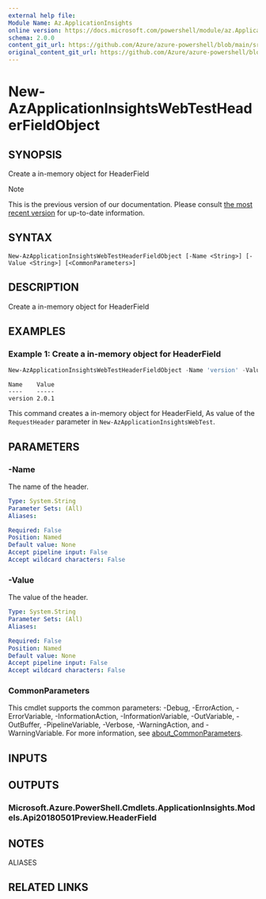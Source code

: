 ```yaml
---
external help file: 
Module Name: Az.ApplicationInsights
online version: https://docs.microsoft.com/powershell/module/az.ApplicationInsights/new-AzApplicationInsightsWebTestHeaderFieldObject
schema: 2.0.0
content_git_url: https://github.com/Azure/azure-powershell/blob/main/src/ApplicationInsights/help/New-AzApplicationInsightsWebTestHeaderFieldObject.md
original_content_git_url: https://github.com/Azure/azure-powershell/blob/main/src/ApplicationInsights/help/New-AzApplicationInsightsWebTestHeaderFieldObject.md
---
```


# New-AzApplicationInsightsWebTestHeaderFieldObject

## SYNOPSIS
Create a in-memory object for HeaderField

> [!NOTE]
>This is the previous version of our documentation. Please consult [the most recent version](/powershell/module/az.applicationinsights/new-azapplicationinsightswebtestheaderfieldobject) for up-to-date information.

## SYNTAX

```
New-AzApplicationInsightsWebTestHeaderFieldObject [-Name <String>] [-Value <String>] [<CommonParameters>]
```

## DESCRIPTION
Create a in-memory object for HeaderField

## EXAMPLES

### Example 1: Create a in-memory object for HeaderField
```powershell
New-AzApplicationInsightsWebTestHeaderFieldObject -Name 'version' -Value '2.0.1'
```

```output
Name    Value
----    -----
version 2.0.1
```

This command creates a in-memory object for HeaderField,  As value of the `RequestHeader` parameter in `New-AzApplicationInsightsWebTest`.

## PARAMETERS

### -Name
The name of the header.

```yaml
Type: System.String
Parameter Sets: (All)
Aliases:

Required: False
Position: Named
Default value: None
Accept pipeline input: False
Accept wildcard characters: False
```

### -Value
The value of the header.

```yaml
Type: System.String
Parameter Sets: (All)
Aliases:

Required: False
Position: Named
Default value: None
Accept pipeline input: False
Accept wildcard characters: False
```

### CommonParameters
This cmdlet supports the common parameters: -Debug, -ErrorAction, -ErrorVariable, -InformationAction, -InformationVariable, -OutVariable, -OutBuffer, -PipelineVariable, -Verbose, -WarningAction, and -WarningVariable. For more information, see [about_CommonParameters](http://go.microsoft.com/fwlink/?LinkID=113216).

## INPUTS

## OUTPUTS

### Microsoft.Azure.PowerShell.Cmdlets.ApplicationInsights.Models.Api20180501Preview.HeaderField

## NOTES

ALIASES

## RELATED LINKS

